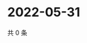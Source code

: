 # 2022-05-31

共 0 条

<!-- BEGIN WEIBO -->
<!-- 最后更新时间 Tue May 31 2022 00:23:14 GMT+0800 (China Standard Time) -->

<!-- END WEIBO -->
